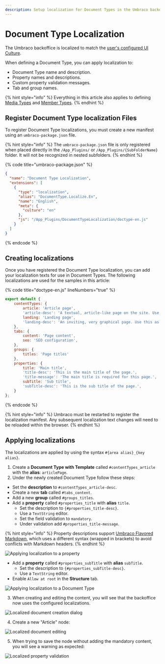 ```yaml
---
description: Setup localization for Document Types in the Umbraco backoffice.
---
```


# Document Type Localization

The Umbraco backoffice is localized to match the [user's configured UI Culture](../../../tutorials/multilanguage-setup#changing-the-default-backoffice-language-of-a-user).

When defining a Document Type, you can apply localization to:

* Document Type name and description.
* Property names and descriptions.
* Custom property validation messages.
* Tab and group names.

{% hint style="info" %}
Everything in this article also applies to defining [Media Types](../../backoffice#media-types) and [Member Types](../../backoffice#member-types).
{% endhint %}

## Register Document Type localization Files

To register Document Type localizations, you must create a new manifest using an `umbraco-package.json` file.

{% hint style="info" %}
The `umbraco-package.json` file is only registered when placed directly in the `/App_Plugins/` or `/App_Plugins/{SubFolderName}` folder. It will not be recognized in nested subfolders.
{% endhint %}

{% code title="umbraco-package.json" %}
```json
{
  "name": "Document Type Localization",
  "extensions": [
    {
      "type": "localization",
      "alias": "DocumentType.Localize.En",
      "name": "English",
      "meta": {
        "culture": "en"
      },
      "js": "/App_Plugins/DocumentTypeLocalization/doctype-en.js" 
    }
  ]
}
```
{% endcode %}

## Creating localizations

Once you have registered the Document Type localization, you can add your localization texts for use in Document Types. The following localizations are used for the samples in this article:

{% code title="doctype-en.js" lineNumbers="true" %}
```js
export default {
    contentTypes: {
        article: 'Article page',
        'article-desc': 'A textual, article-like page on the site. Use this as the main type of content.',
        landing: 'Landing page',
        'landing-desc': 'An inviting, very graphical page. Use this as an entry point for a campaign, and supplement with Articles.'
    },
    tabs: {
        content: 'Page content',
        seo: 'SEO configuration',
    },
    groups: {
        titles: 'Page titles'
    },
    properties: {
        title: 'Main title',
        'title-desc': 'This is the main title of the page.',
        'title-message': 'The main title is required for this page.',
        subTitle: 'Sub title',
        'subTitle-desc': 'This is the sub title of the page.',
    }
};
```
{% endcode %}

{% hint style="info" %}
Umbraco must be restarted to register the localization manifest. Any subsequent localization text changes will need to be reloaded within the browser.
{% endhint %}

## Applying localizations

The localizations are applied by using the syntax `#{area alias}_{key alias}`.

1. Create a **Document Type with Template** called `#contentTypes_article` with the **alias**: `articlePage`.
2. Under the newly created Document Type follow these steps:

* Set the **description** to `#contentTypes_article-desc`.
* Create a new **tab** called `#tabs_content`.
* Add a new **group** called `#groups_titles`.
* Add a **property** called `#properties_title` with **alias** `title`.
  * Set the description to `{#properties_title-desc}`.
  * Use a `TextString` editor.
  * Set the field validation to `mandatory`.
  * Under validation add `#properties_title-message`.

{% hint style="info" %}
Property descriptions support [Umbraco Flavored Markdown](../../../reference/umbraco-flavored-markdown.md), which uses a different syntax (wrapped in brackets) to avoid conflicts with Markdown headers.
{% endhint %}

![Applying localization to a property](../images/localization-document-type-editor-validation-v15.png)

* Add a **property** called `#properties_subTitle` with **alias** `subTitle`.
  * Set the description to `{#properties_subTitle-desc}`.
  * Use a `TextString` editor.
* Enable `Allow at root` in the **Structure** tab.

![Applying localization to a Document Type](../images/localization-document-type-editor-v15.png)

3. When creating and editing the content, you will see that the backoffice now uses the configured localizations.

![Localized document creation dialog](../images/localization-document-editor-create.png)

4. Create a new "Article" node:

![Localized document editing](../images/localization-document-editor-v15.png)

5. When trying to save the node without adding the mandatory content, you will see a warning as expected:

![Localized property validation](../images/localization-document-editor-validation.png)
